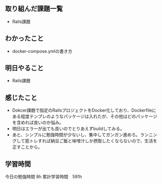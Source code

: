 ## 取り組んだ課題一覧
- Rails課題 

## わかったこと
- docker-compose.ymlの書き方

## 明日やること
- Rails課題

## 感じたこと
- Dokcer課題で指定のRailsプロジェクトをDocker化しており、Dockerfileにある程度テンプレのようなパッケージは入れたが、その他はどのパッケージを含めれば良いのか悩み。
- 明日はエラーが出ても良いのでとりあえずbuildしてみる。
- あと、シンプルに勉強時間が少ないし、集中してガンガン進めろ。ランニングして筋トレすれば納豆ご飯と味噌汁しか摂取したくならないので、生活を正すことから。

## 学習時間
今日の勉強時間 8h
累計学習時間　591h
